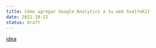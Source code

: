 ```yaml
---
title: Cómo agregar Google Analytics a tu web SvelteKit
date: 2021-10-22
status: draft
---
```


[idea](https://joyofcode.xyz/sveltekit-google-analytics)
